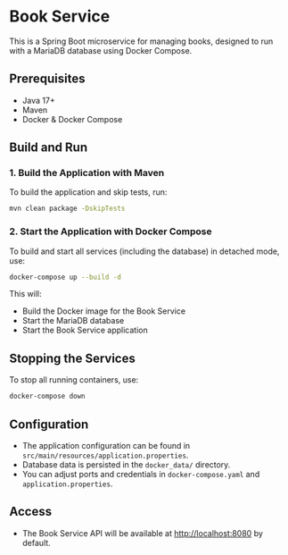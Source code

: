 # Book Service

This is a Spring Boot microservice for managing books, designed to run with a MariaDB database using Docker Compose.

## Prerequisites

- Java 17+
- Maven
- Docker & Docker Compose

## Build and Run

### 1. Build the Application with Maven

To build the application and skip tests, run:

```sh
mvn clean package -DskipTests
```

### 2. Start the Application with Docker Compose

To build and start all services (including the database) in detached mode, use:


```sh
docker-compose up --build -d
```


This will:
- Build the Docker image for the Book Service
- Start the MariaDB database
- Start the Book Service application

## Stopping the Services

To stop all running containers, use:

```sh
docker-compose down
```

## Configuration

- The application configuration can be found in `src/main/resources/application.properties`.
- Database data is persisted in the `docker_data/` directory.
- You can adjust ports and credentials in `docker-compose.yaml` and `application.properties`.

## Access

- The Book Service API will be available at [http://localhost:8080](http://localhost:8080) by default.


```
